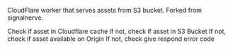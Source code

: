 CloudFlare worker that serves assets from S3 bucket. Forked from signalnerve.

Check if asset in Cloudflare cache
If not, check if asset in S3 Bucket
If not, check if asset available on Origin
If not, check give respond error code
